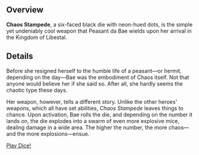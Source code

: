 <!-- title: Chaos Stampede -->
<!-- quote: I am going to enter my eternal slumber -->
<!-- chapters: -1 -->
<!-- images: (Bae's first time wielding Chaos Stampede), (Chaos Stampede viewed from the inventory), (Chaos Stampede's ability activated) -->
<!-- model: true -->

## Overview

**Chaos Stampede**, a six-faced black die with neon-hued dots, is the simple yet undeniably cool weapon that Peasant da Bae wields upon her arrival in the Kingdom of Libestal.

## Details

Before she resigned herself to the humble life of a peasant—or hermit, depending on the day—Bae was the embodiment of Chaos itself. Not that anyone would believe her if she said so. After all, she hardly seems the chaotic type these days.

Her weapon, however, tells a different story. Unlike the other heroes' weapons, which all have set abilities, _Chaos Stampede_ leaves things to chance. Upon activation, Bae rolls the die, and depending on the number it lands on, the die explodes into a swarm of even more explosive mice, dealing damage in a wide area. The higher the number, the more chaos—and the more explosions—ensue.

[Play Dice!](#embed:https://www.youtube.com/live/y8bcLA6BQsw?si=ZfXcV-8FZMyknj4r&t=7251)
